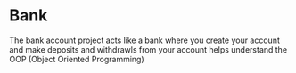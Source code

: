 # Bank

<p>The bank account project acts like a bank where you create your account and make deposits and withdrawls from your account helps understand the OOP (Object Oriented Programming)</p>
